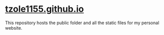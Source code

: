 # [tzole1155.github.io](https://tzole1155.github.io/)
This repository hosts the public folder and all the static files for my personal website.
